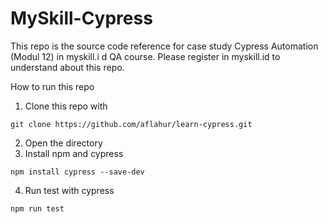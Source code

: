 # MySkill-Cypress

This repo is the source code reference for case study Cypress Automation (Modul 12) in myskill.i d QA course. Please register in myskill.id to understand about this repo. 

How to run this repo
1. Clone this repo with
```
git clone https://github.com/aflahur/learn-cypress.git
```
2. Open the directory
3. Install npm and cypress
```
npm install cypress --save-dev
```
4. Run test with cypress
```
npm run test
```
